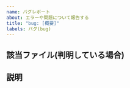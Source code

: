 ```yaml
---
name: バグレポート
about: エラーや問題について報告する
title: "bug: [概要]"
labels: バグ(bug)
---
```


## 該当ファイル(判明している場合)
<!-- 
ファイルのPathを書いてください
例) MCAddonCompiler/CONTRIBUTING.md
 -->

## 説明
<!--
エラーや問題についてできるだけ詳細に書いてください。
コードのエラーならば、実際の結果と期待する結果を書いてください
-->
